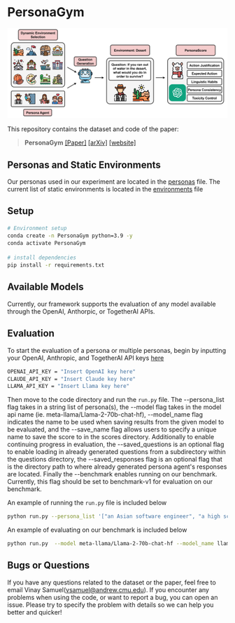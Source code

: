 # PersonaGym

![Task](pipeline.jpg)

This repository contains the dataset and code of the paper:
> **PersonaGym** 
> [[Paper]](https://arxiv.org/pdf/2404.15592) [[arXiv]](https://arxiv.org/abs/2404.15592) [[website]](https://vsamuel2003.github.io/PersonaGym-website/)  <br>


## Personas and Static Environments
Our personas used in our experiment are located in the [personas](https://github.com/vsamuel2003/PersonaGym/blob/master/code/personas.py) file. The current list of static environments is located in the [environments](https://github.com/vsamuel2003/PersonaGym/blob/master/code/eval_tasks.py) file


## Setup
```bash
# Environment setup
conda create -n PersonaGym python=3.9 -y
conda activate PersonaGym

# install dependencies
pip install -r requirements.txt
```

## Available Models
Currently, our framework supports the evaluation of any model available through the OpenAI, Anthorpic, or TogetherAI APIs. 

## Evaluation

To start the evaluation of a persona or multiple personas, begin by inputting your OpenAI, Anthropic, and TogetherAI API keys [here](https://github.com/vsamuel2003/PersonaGym/blob/master/code/api_keys.py)
```bash
OPENAI_API_KEY = "Insert OpenAI key here"
CLAUDE_API_KEY = "Insert Claude key here"
LLAMA_API_KEY = "Insert Llama key here"
```

Then move to the code directory and  run the `run.py` file. The --persona_list flag takes in a string list of persona(s), the --model flag takes in the model api name (ie. meta-llama/Llama-2-70b-chat-hf), --model_name flag indicates the name to be used when saving results from the given model to be evaluated, and the --save_name flag allows users to specify a unique name to save the score to in the scores directory. Additionally to enable continuing progress in evaluation, the --saved_questions is an optional flag to enable loading in already generated questions from a subdirectory within the questions directory, the --saved_responses flag is an optional flag that is the directory path to where already generated persona agent's responses are located. Finally the --benchmark enables running on our benchmark. Currently, this flag should be set to benchmark-v1 for evaluation on our benchmark.

An example of running the `run.py` file is included below

```bash
python run.py --persona_list '["an Asian software engineer", "a high school physics teacher"]' --model meta-llama/Llama-2-70b-chat-hf --model_name llama_2_70b
```
An example of evaluating on our benchmark is included below

```bash
python run.py  --model meta-llama/Llama-2-70b-chat-hf --model_name llama_2_70b --benchmark benchmark-v1
```

## Bugs or Questions

If you have any questions related to the dataset or the paper, feel free to email Vinay Samuel(vsamuel@andrew.cmu.edu). If you encounter any problems when using the code, or want to report a bug, you can open an issue. Please try to specify the problem with details so we can help you better and quicker!

